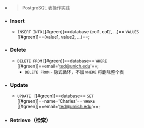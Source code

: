 - > PostgreSQL 表操作实践
- ### Insert
	- `INSERT INTO` [[#green]]==database (col1, col2, ...)== `VALUES` [[#green]]==(value1, value2, ...)==;
- ### Delete
	- `DELETE FROM` [[#green]]==database== `WHERE` [[#green]]==email='ted@unich.edu'==;
		- `DELETE FROM` - 隐式循环，不加 `WHERE` 将删除整个表
- ### Update
	- `UPDATE ` [[#green]]==database== `SET` [[#green]]==name='Charles'== `WHERE` [[#green]]==email='ted@umich.edu'==;
- ### Retrieve（检索）